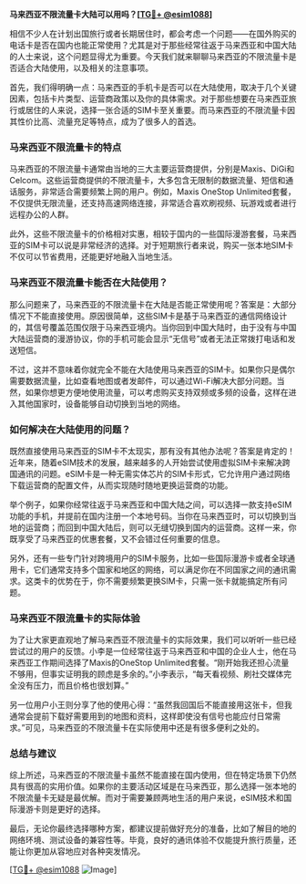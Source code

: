 **马来西亚不限流量卡大陆可以用吗？[[TG💪+ @esim1088](https://t.me/s/esim1088)]**

相信不少人在计划出国旅行或者长期居住时，都会考虑一个问题——在国外购买的电话卡是否在国内也能正常使用？尤其是对于那些经常往返于马来西亚和中国大陆的人士来说，这个问题显得尤为重要。今天我们就来聊聊马来西亚的不限流量卡是否适合大陆使用，以及相关的注意事项。

首先，我们得明确一点：马来西亚的手机卡是否可以在大陆使用，取决于几个关键因素，包括卡片类型、运营商政策以及你的具体需求。对于那些想要在马来西亚旅行或居住的人来说，选择一张合适的SIM卡至关重要。而马来西亚的不限流量卡因其性价比高、流量充足等特点，成为了很多人的首选。

### **马来西亚不限流量卡的特点**

马来西亚的不限流量卡通常由当地的三大主要运营商提供，分别是Maxis、DiGi和Celcom。这些运营商提供的不限流量卡，大多包含无限制的数据流量、短信和通话服务，非常适合需要频繁上网的用户。例如，Maxis OneStop Unlimited套餐，不仅提供无限流量，还支持高速网络连接，非常适合喜欢刷视频、玩游戏或者进行远程办公的人群。

此外，这些不限流量卡的价格相对实惠，相较于国内的一些国际漫游套餐，马来西亚的SIM卡可以说是非常经济的选择。对于短期旅行者来说，购买一张本地SIM卡不仅可以节省费用，还能更好地融入当地生活。

### **马来西亚不限流量卡能否在大陆使用？**

那么问题来了，马来西亚的不限流量卡在大陆是否能正常使用呢？答案是：大部分情况下不能直接使用。原因很简单，这些SIM卡是基于马来西亚的通信网络设计的，其信号覆盖范围仅限于马来西亚境内。当你回到中国大陆时，由于没有与中国大陆运营商的漫游协议，你的手机可能会显示“无信号”或者无法正常拨打电话和发送短信。

不过，这并不意味着你就完全不能在大陆使用马来西亚的SIM卡。如果你只是偶尔需要数据流量，比如查看地图或者发邮件，可以通过Wi-Fi解决大部分问题。当然，如果你想更方便地使用流量，可以考虑购买支持双频或多频的设备，这样在进入其他国家时，设备能够自动切换到当地的网络。

### **如何解决在大陆使用的问题？**

既然直接使用马来西亚的SIM卡不太现实，那有没有其他办法呢？答案是肯定的！近年来，随着eSIM技术的发展，越来越多的人开始尝试使用虚拟SIM卡来解决跨国通讯的问题。eSIM卡是一种无需实体芯片的SIM卡形式，它允许用户通过网络下载运营商的配置文件，从而实现随时随地更换运营商的功能。

举个例子，如果你经常往返于马来西亚和中国大陆之间，可以选择一款支持eSIM功能的手机，并提前在国内注册一个本地号码。当你在马来西亚时，可以切换到当地的运营商；而回到中国大陆后，则可以无缝切换到国内的运营商。这样一来，你既享受了马来西亚的优惠套餐，又不会错过任何重要的信息。

另外，还有一些专门针对跨境用户的SIM卡服务，比如一些国际漫游卡或者全球通用卡，它们通常支持多个国家和地区的网络，可以满足你在不同国家之间的通讯需求。这类卡的优势在于，你不需要频繁更换SIM卡，只需一张卡就能搞定所有问题。

### **马来西亚不限流量卡的实际体验**

为了让大家更直观地了解马来西亚不限流量卡的实际效果，我们可以听听一些已经尝试过的用户的反馈。小李是一位经常往返于马来西亚和中国的企业人士，他在马来西亚工作期间选择了Maxis的OneStop Unlimited套餐。“刚开始我还担心流量不够用，但事实证明我的顾虑是多余的。”小李表示，“每天看视频、刷社交媒体完全没有压力，而且价格也很划算。”

另一位用户小王则分享了他的使用心得：“虽然我回国后不能直接用这张卡，但我通常会提前下载好需要用到的地图和资料，这样即使没有信号也能应付日常需求。”可见，马来西亚的不限流量卡在实际使用中还是有很多便利之处的。

### **总结与建议**

综上所述，马来西亚的不限流量卡虽然不能直接在国内使用，但在特定场景下仍然具有很高的实用价值。如果你的主要活动区域是在马来西亚，那么选择一张本地的不限流量卡无疑是最优解。而对于需要兼顾两地生活的用户来说，eSIM技术和国际漫游卡则是更好的选择。

最后，无论你最终选择哪种方案，都建议提前做好充分的准备，比如了解目的地的网络环境、测试设备的兼容性等。毕竟，良好的通讯体验不仅能提升旅行质量，还能让你更加从容地应对各种突发情况。

[[TG💪+ @esim1088](https://t.me/s/esim1088) ![Image](https://i.postimg.cc/4NQfJmqS/Snipaste-2025-05-13-00-14-12.png)]